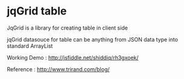 # jqGrid table
JqGrid is a library for creating table in client side

jqGrid datasouce for table can be anything from JSON data type into standard ArrayList 

 

Working Demo : http://jsfiddle.net/shiddiq/rh3gxoek/

Reference : http://www.trirand.com/blog/
